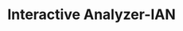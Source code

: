 ---
title: "Interactive Analyzer-IAN"

categories: ['']

tags: ['Interactive', 'Analyzer', 'IAN']

arwords: 'المحلل النحوي التفاعلي'

arexps: []

enwords: ['Interactive Analyzer-IAN']

enexps: []

arlexicons: 'ح'

enlexicons: 'I'

authors: ['Ruqayya Roshdy']

translators: ['']

citations: 'مقدمة في حوسبة اللغة العربية'

sources: 'مركز الملك عبدالله بن عبدالعزيز الدولي لخدمة اللغة العربية'

slug: ""
---
